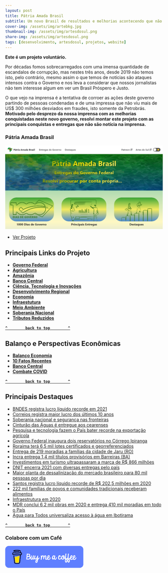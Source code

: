 ```yaml
---
layout: post
title: Pátria Amada Brasil
subtitle: Um novo Brasil de resultados e melhorias acontecendo que não é mostrado na imprensa
cover-img: /assets/img/artebkg.jpg
thumbnail-img: /assets/img/artesdosul.png
share-img: /assets/img/artesdosul.png
tags: [desenvolvimento, artesdosul, projetos, website]
---
```


**Este é um projeto voluntário.** 

Por décadas fomos sobrecarregados com uma imensa quantidade de escandalos de corrupção, mas nestes três anos, desde 2019 não temos isto, pelo contrário, mesmo assim o que temos de notícias são ataques intensos contra o Governo e nos leva a considerar que nossos jornalistas não tem interesse algum em ver um Brasil Próspero e Justo. 

O que vejo na imprensa é a tentativa de corroer as ações deste governo partindo de pessoas condenadas e de uma impressa que não viu mais de US$ 300 milhões desviados em fraudes, isto somente da Petrobrás. **Motivado pelo desprezo da nossa imprensa com as melhorias conquistadas neste novo governo, resolvi montar este projeto com as principais conquistas e entregas que não são notícia na imprensa.**

### Pátria Amada Brasil

[![ ](/assets/img/patria-amada-brasil.png)](https://patria-amada-brasil.vercel.app/) 

  - [Ver Projeto](https://patria-amada-brasil.vercel.app/) 

## Principais Links do Projeto

 - [**Governo Federal**](https://patria-amada-brasil.vercel.app/docs)
 - [**Agricultura**](https://patria-amada-brasil.vercel.app/docs/agricultura)
 - [**Amazônia**](https://patria-amada-brasil.vercel.app/docs/amazonia)
 - [**Banco Central**](https://patria-amada-brasil.vercel.app/docs/economia/banco-central)
 - [**Ciência, Tecnologia e Inovações**](https://patria-amada-brasil.vercel.app/docs/ciencia-tecnologia/entregas)
 - [**Desenvolvimento Regional**](https://patria-amada-brasil.vercel.app/docs/desenvolvimento-regional/)
 - [**Economia**](https://patria-amada-brasil.vercel.app/docs/economia/fatos-recentes)
 - [**Infraestutura**](https://patria-amada-brasil.vercel.app/docs/infraestrutura)
 - [**Meio Ambiente**](https://patria-amada-brasil.vercel.app/docs/meioambiente/)
 - [**Soberania Nacional**](/blog/2022-03-02-soberania-nacional)
 - [**Tributos Reduzidos**](https://patria-amada-brasil.vercel.app/docs/tributos-reduzidos)
 
 **[`^        back to top        ^`](#)**

## Balanço e Perspectivas Econômicas

 - [**Balanço Economia**](https://patria-amada-brasil.vercel.app/docs/economia)
 - [**10 Fatos Recentes**](https://patria-amada-brasil.vercel.app/docs/economia/fatos-recentes)
 - [**Banco Central**](https://patria-amada-brasil.vercel.app/docs/economia/banco-central)
 - [**Combate COVID**](https://patria-amada-brasil.vercel.app/docs/economia/combate-covid)

**[`^        back to top        ^`](#)**

## Principais Destaques 

*   [BNDES registra lucro líquido recorde em 2021](/blog/2022-02-25-bndes-registra-lucro-liquido-recorde)
*   [Correios registra maior lucro dos últimos 10 anos](/blog/2021-05-11-correios-registra-maior-lucro-dos-ultimos-10-anos)
*   [Soberania nacional e segurança nas fronteiras](/blog/2022-03-02-soberania-nacional)
*   [Cinturão das Águas é entregue aos cearenses](/blog/2022-02-24-cinturao-das-aguas-e-entregue-aos-cearenses)
*   [Pesquisa e tecnologia fazem o País bater recorde na exportação agrícola](/blog/2021-11-12-recorde-na-exportacao-agricola)
*   [Governo Federal inaugura dois reservatórios no Córrego Ipiranga](/blog/2022-02-24-governo-federal-inaugura-dois-reservatorios-no-corrego-ipiranga)
*   [Roraima terá 6,5 mil lotes certificados e georreferenciados](/blog/2022-02-23-roraima-tera-6-5-mil-lotes-certificados-e-georreferenciados)
*   [Entrega de 219 moradias a famílias da cidade de Jaru (RO)](/blog/2022-02-22-219-moradias-a-familias-de-baixa-renda-da-cidade-de-jaru-em-rondonia)
*   [Incra entrega 1,4 mil títulos provisórios em Barreiras (BA)](/blog/incra-ba-entrega-1-4-mil-titulos-provisorios-em-barreiras)
*   [Investimentos em turismo ultrapassaram a marca de R$ 866 milhões](/blog/2022-02-11-turismo-conclui-mais-de-760-obras-no-pais-em-2021)
*   [DNIT encerra 2021 com diversas entregas pelo país](/blog/2022-01-18-dnit-encerra-2021-com-diversas-entregas-pelo-pais)
*   [Maior planta de dessalinização do mercado brasileiro para 80 mil pessoas por dia](/blog/2021-09-24-tubarao-constroi-a-maior-planta-de-dessalinizacao-do-mercado)
*   [Santos registra lucro líquido recorde de R$ 202,5 milhões em 2020](/blog/2021-04-08-santos-registra-lucro-liquido-recorde)
*   [222 mil famílias de povos e comunidades tradicionais receberam alimentos](/blog/2021-01-25-222-mil-familias)
*   [Infraestrutura em 2020](/blog/2020-12-30-dezembro-2020)
*   [MDR conclui 6,2 mil obras em 2020 e entrega 410 mil moradias em todo o País](/blog/2020-12-22-obras-concluidas-e-410-mil-moradias-em-todo-o-pais)
*   [Água para Todos universaliza acesso à água em Ibotirama](/blog/2019-05-22-agua-para-todos-universaliza-acesso-a-agua-em-ibotirama)

**[`^        back to top        ^`](#)**
### Colabore com um Café

[![buymeacoffee](/assets/img/buymeacoffee.png)](https://www.buymeacoffee.com/araguaci)
  
